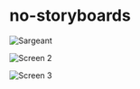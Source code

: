 # no-storyboards

![Sargeant](http://skullgate.com/images/no-storyboards1.png "Screen 1")

![Screen 2](http://skullgate.com/images/no-storyboards2.png "Ninja")

![Screen 3](http://skullgate.com/images/no-storyboards3.png "Samurai")
